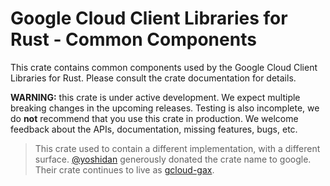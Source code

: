 # Google Cloud Client Libraries for Rust - Common Components

This crate contains common components used by the Google Cloud Client Libraries
for Rust. Please consult the crate documentation for details.

**WARNING:** this crate is under active development. We expect multiple breaking
changes in the upcoming releases. Testing is also incomplete, we do **not**
recommend that you use this crate in production. We welcome feedback about the
APIs, documentation, missing features, bugs, etc.

> This crate used to contain a different implementation, with a different
> surface. [@yoshidan](https://github.com/yoshidan) generously donated the crate
> name to google. Their crate continues to live as [gcloud-gax].

[gcloud-gax]: https://crates.io/crates/gcloud-gax
